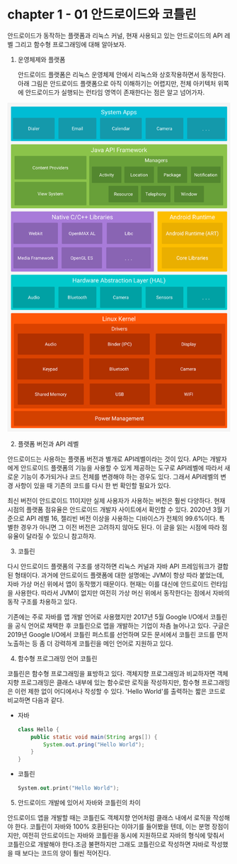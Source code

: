 # chapter 1 - 01 안드로이드와 코틀린

안드로이드가 동작하는 플랫폼과 리눅스 커널, 현재 사용되고 있는 안드로이드의 API 레벨 그리고 함수형 프로그래밍에 대해 알아보자.

1. 운영체제와 플랫폼

    안드로이드 플랫폼은 리눅스 운영체제 안에서 리눅스와 상호작용하면서 동작한다. 아래 그림은 안드로이드 플랫폼으로 아직 이해하기는 어렵지만, 전체 아키텍처 위쪽에 안드로이드가 실행되는 런타임 영역이 존재한다는 점은 알고 넘어가자.

![architecture](./images/architecture.png)

2. 플랫폼 버전과 API 레벨

안드로이드는 사용하는 플랫폼 버전과 별개로 API레벨이라는 것이 있다. API는 개발자에게 안드로이드 플랫폼의 기능을 사용할 수 있게 제공하는 도구로 API레벨에 따라서 새로운 기능이 추가되거나 코드 전체를 변경해야 하는 경우도 있다. 그래서 API레벨의 변경 사항이 있을 때 기존의 코드를 다시 한 번 확인할 필요가 있다.

최신 버전이 안드로이드 11이지만 실제 사용자가 사용하는 버전은 훨씬 다양하다. 현재 시점의 플랫폼 점유율은 안드로이드 개발자 사이트에서 확인할 수 있다. 2020년 3월 기준으로 API 레벨 16, 젤리빈 버전 이상을 사용하는 디바이스가 전체의 99.6%이다. 특별한 경우가 아니면 그 이전 버전은 고려하지 않아도 된다. 이 글을 읽는 시점에 따라 점유율이 달라질 수 있으니 참고하자.

3. 코틀린

다시 안드로이드 플랫폼의 구조를 생각하면 리눅스 커널과 자바 API 프레임워크가 결합된 형태이다. 과거에 안드로이드 플랫폼에 대한 설명에는 JVM이 항상 따라 붙었는데, 자바 가상 머신 위에서 앱이 동작했기 때문이다. 현재는 이를 대신에 안드로이드 런타임을 사용한다. 따라서 JVM이 없지만 여전히 가상 머신 위에서 동작한다는 점에서 자바의 동작 구조를 차용하고 있다.

기존에는 주로 자바를 앱 개발 언어로 사용했지만 2017년 5월 Google I/O에서 코틀린을 공식 언어로 채택한 후 코틀린으로 앱을 개발하는 기업이 차츰 늘어나고 있다. 구글은 2019년 Google I/O에서 코틀린 퍼스트를 선언하며 모든 문서에서 코틀린 코드를 먼저 노출하는 등 좀 더 강력하게 코틀린을 메인 언어로 지원하고 있다. 

4. 함수형 프로그래밍 언어 코틀린

코틀린은 함수형 프로그래밍을 표방하고 있다. 객체지향 프로그래밍과 비교하자면 객체지향 프로그래밍은 클래스 내부에 있는 함수로만 로직을 작성하지만, 함수형 프로그래밍은 이런 제한 없이 어디에서나 작성할 수 있다. 'Hello World'를 출력하는 짧은 코드로 비교하면 다음과 같다.

- 자바

    ```java
    class Hello {
    	public static void main(String args[]) {
    		System.out.pring("Hello World");
    	}
    }
    ```

- 코틀린

    ```kotlin
    System.out.print("Hello World");
    ```

5. 안드로이드 개발에 있어서 자바와 코틀린의 차이

안드로이드 앱을 개발할 때는 코틀린도 객체지향 언어처럼 클래스 내에서 로직을 작성해야 한다. 코틀린이 자바와 100% 호환된다는 이야기를 들어봤을 텐데, 이는 분명 장점이지만, 여전히 안드로이드는 자바와 코틀린을 동시에 지원하므로 자바의 형식에 맞춰서 코틀린으로 개발해야 한다.조금 불편하지만 그래도 코틀린으로 작성하면 자바로 작성했을 때 보다는 코드의 양이 훨씬 적어진다.